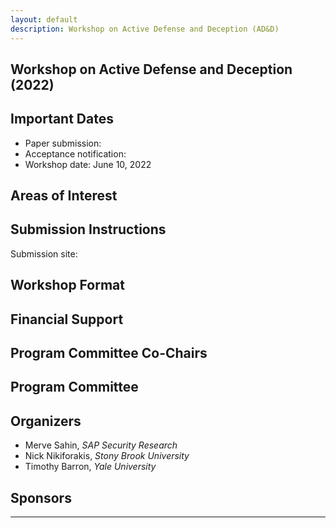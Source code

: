 ```yaml
---
layout: default
description: Workshop on Active Defense and Deception (AD&D)
---
```


## Workshop on Active Defense and Deception (2022)



## Important Dates

* Paper submission: 
* Acceptance notification: 
* Workshop date: June 10, 2022


## Areas of Interest


## Submission Instructions

Submission site: 

## Workshop Format


## Financial Support


## Program Committee Co-Chairs


## Program Committee


## Organizers

* Merve Sahin, _SAP Security Research_
* Nick Nikiforakis, _Stony Brook University_
* Timothy Barron, _Yale University_ 

## Sponsors
  
  

---
